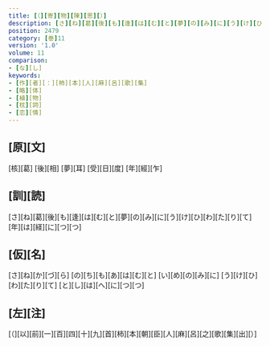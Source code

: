 ```yaml
---
title: [（][寄][物][陳][思][）]
description: [さ][ね][葛][後][も][逢][は][む][と][夢][の][み][に][う][け][ひ][わ][た][り][て][年][は][経][に][つ][つ]
position: 2479
category: [巻]11
version: '1.0'
volume: 11
comparison:
- [な][し]
keywords:
- [作][者][：][柿][本][人][麻][呂][歌][集]
- [略][体]
- [植][物]
- [枕][詞]
- [恋][情]
---
```


## [原][文]

[核][葛] [後][相] [夢][耳] [受][日][度] [年][經][乍]

## [訓][読]

[さ][ね][葛][後][も][逢][は][む][と][夢][の][み][に][う][け][ひ][わ][た][り][て][年][は][経][に][つ][つ]

## [仮][名]

[さ][ね][か][づ][ら] [の][ち][も][あ][は][む][と] [い][め][の][み][に] [う][け][ひ][わ][た][り][て] [と][し][は][へ][に][つ][つ]

## [左][注]

[（][以][前][一][百][四][十][九][首][柿][本][朝][臣][人][麻][呂][之][歌][集][出][）]
